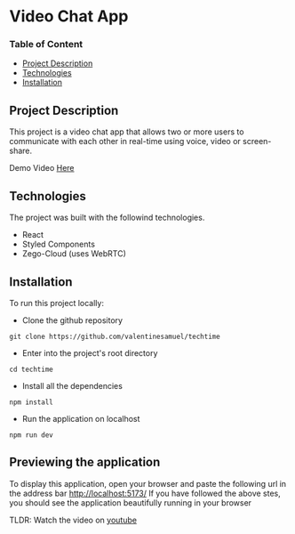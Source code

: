 # Video Chat App
### Table of Content
- [Project Description](#project-description)
- [Technologies](#technologies)
- [Installation](#installation)

## Project Description
This project is a video chat app that allows two or more users to communicate with each other in real-time using voice, video or screen-share.

Demo Video [Here](https://www.youtube.com/watch?v=PijwYXm_RTA)


## Technologies
The project was built with the followind technologies.
- React
- Styled Components
- Zego-Cloud (uses WebRTC)

## Installation
To run this project locally:

- Clone the github repository

`git clone https://github.com/valentinesamuel/techtime`

- Enter into the project's root directory

`cd techtime`

- Install all the dependencies

`npm install`

- Run the application on localhost

`npm run dev`

## Previewing the application
To display this application, open your browser and paste the following url in the address bar [http://localhost:5173/](http://localhost:5173/)
If you have followed the above stes, you should see the application beautifully running in your browser

TLDR:
Watch the video on [youtube](https://www.youtube.com/watch?v=PijwYXm_RTA)
